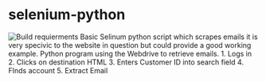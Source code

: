 # selenium-python
![Build requierments](https://img.shields.io/badge/Libraries-python%203-brightgreen)
Basic Selinum python script which scrapes emails it is very specivic to the website in question but could provide a good working example.
Python program using the Webdrive to retrieve emails. 1. Logs in 2. Clicks on destination HTML 3. Enters Customer ID into search field 4. FInds account 5. Extract Email
